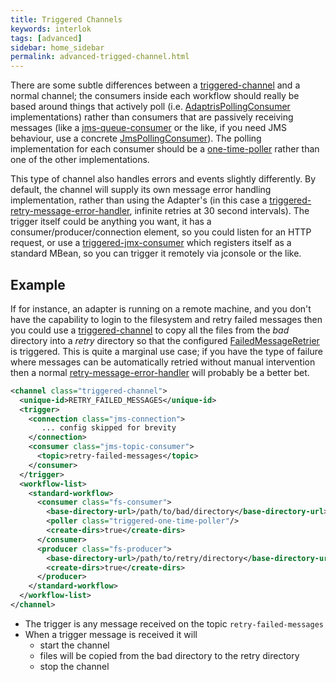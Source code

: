 ```yaml
---
title: Triggered Channels
keywords: interlok
tags: [advanced]
sidebar: home_sidebar
permalink: advanced-trigged-channel.html
---
```


There are some subtle differences between a [triggered-channel][] and a normal channel; the consumers inside each workflow should really be based around things that actively poll (i.e. [AdaptrisPollingConsumer][] implementations) rather than consumers that are passively receiving messages (like a [jms-queue-consumer][] or the like, if you need JMS behaviour, use a concrete [JmsPollingConsumer][]). The polling implementation for each consumer should be a [one-time-poller][] rather than one of the other implementations.

This type of channel also handles errors and events slightly differently. By default, the channel will supply its own message error handling implementation, rather than using the Adapter's (in this case a [triggered-retry-message-error-handler][], infinite retries at 30 second intervals). The trigger itself could be anything you want, it has a consumer/producer/connection element, so you could listen for an HTTP request, or use a [triggered-jmx-consumer][] which registers itself as a standard MBean, so you can trigger it remotely via jconsole or the like.

## Example ##

If for instance, an adapter is running on a remote machine, and you don't have the capability to login to the filesystem and retry failed messages then you could use a [triggered-channel][] to copy all the files from the _bad_ directory into a _retry_ directory so that the configured [FailedMessageRetrier][] is triggered. This is quite a marginal use case; if you have the type of failure where messages can be automatically retried without manual intervention then a normal [retry-message-error-handler][] will probably be a better bet.

```xml
<channel class="triggered-channel">
  <unique-id>RETRY_FAILED_MESSAGES</unique-id>
  <trigger>
    <connection class="jms-connection">
       ... config skipped for brevity
    </connection>
    <consumer class="jms-topic-consumer">
      <topic>retry-failed-messages</topic>
    </consumer>
  </trigger>
  <workflow-list>
    <standard-workflow>
      <consumer class="fs-consumer">
        <base-directory-url>/path/to/bad/directory</base-directory-url>
        <poller class="triggered-one-time-poller"/>
        <create-dirs>true</create-dirs>
      </consumer>
      <producer class="fs-producer">
        <base-directory-url>/path/to/retry/directory</base-directory-url>
        <create-dirs>true</create-dirs>
      </producer>
    </standard-workflow>
  </workflow-list>
</channel>
```
- The trigger is any message received on the topic `retry-failed-messages`
- When a trigger message is received it will
    - start the channel
    - files will be copied from the bad directory to the retry directory
    - stop the channel


[triggered-channel]: https://nexus.adaptris.net/nexus/content/sites/javadocs/com/adaptris/interlok-triggered/3.11-SNAPSHOT/com/adaptris/core/triggered/TriggeredChannel.html
[AdaptrisPollingConsumer]: https://nexus.adaptris.net/nexus/content/sites/javadocs/com/adaptris/interlok-core/3.11-SNAPSHOT/com/adaptris/core/AdaptrisPollingConsumer.html
[jms-queue-consumer]: https://nexus.adaptris.net/nexus/content/sites/javadocs/com/adaptris/interlok-core/3.11-SNAPSHOT/com/adaptris/core/jms/PtpConsumer.html
[one-time-poller]: https://nexus.adaptris.net/nexus/content/sites/javadocs/com/adaptris/interlok-triggered/3.11-SNAPSHOT/com/adaptris/core/triggered/OneTimePoller.html
[triggered-retry-message-error-handler]: https://nexus.adaptris.net/nexus/content/sites/javadocs/com/adaptris/interlok-triggered/3.11-SNAPSHOT//com/adaptris/core/triggered/RetryMessageErrorHandler.html
[triggered-jmx-consumer]: https://nexus.adaptris.net/nexus/content/sites/javadocs/com/adaptris/interlok-triggered/3.11-SNAPSHOT//com/adaptris/core/triggered/JmxConsumer.html
[FailedMessageRetrier]: https://nexus.adaptris.net/nexus/content/sites/javadocs/com/adaptris/interlok-core/3.11-SNAPSHOT/com/adaptris/core/FailedMessageRetrier.html
[retry-message-error-handler]: https://nexus.adaptris.net/nexus/content/sites/javadocs/com/adaptris/interlok-core/3.11-SNAPSHOT/com/adaptris/core/RetryMessageErrorHandler.html
[JmsPollingConsumer]: https://nexus.adaptris.net/nexus/content/sites/javadocs/com/adaptris/interlok-core/3.11-SNAPSHOT/com/adaptris/core/jms/JmsPollingConsumer.html